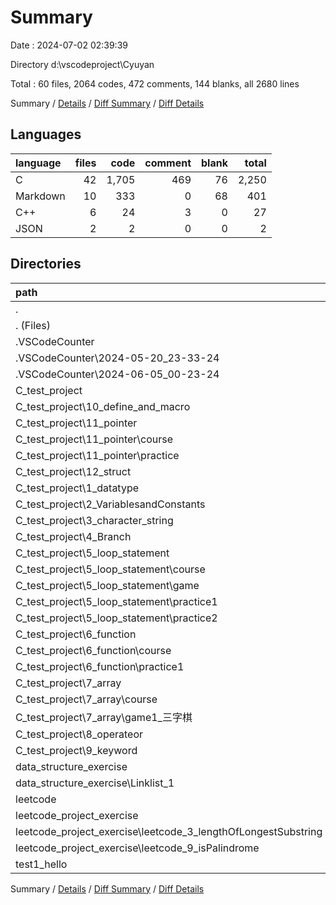 # Summary

Date : 2024-07-02 02:39:39

Directory d:\\vscodeproject\\Cyuyan

Total : 60 files,  2064 codes, 472 comments, 144 blanks, all 2680 lines

Summary / [Details](details.md) / [Diff Summary](diff.md) / [Diff Details](diff-details.md)

## Languages
| language | files | code | comment | blank | total |
| :--- | ---: | ---: | ---: | ---: | ---: |
| C | 42 | 1,705 | 469 | 76 | 2,250 |
| Markdown | 10 | 333 | 0 | 68 | 401 |
| C++ | 6 | 24 | 3 | 0 | 27 |
| JSON | 2 | 2 | 0 | 0 | 2 |

## Directories
| path | files | code | comment | blank | total |
| :--- | ---: | ---: | ---: | ---: | ---: |
| . | 60 | 2,064 | 472 | 144 | 2,680 |
| . (Files) | 1 | 78 | 0 | 15 | 93 |
| .VSCodeCounter | 10 | 246 | 0 | 52 | 298 |
| .VSCodeCounter\\2024-05-20_23-33-24 | 5 | 97 | 0 | 26 | 123 |
| .VSCodeCounter\\2024-06-05_00-23-24 | 5 | 149 | 0 | 26 | 175 |
| C_test_project | 24 | 1,203 | 330 | 35 | 1,568 |
| C_test_project\\10_define_and_macro | 1 | 11 | 2 | 0 | 13 |
| C_test_project\\11_pointer | 2 | 64 | 37 | 1 | 102 |
| C_test_project\\11_pointer\\course | 1 | 10 | 29 | 1 | 40 |
| C_test_project\\11_pointer\\practice | 1 | 54 | 8 | 0 | 62 |
| C_test_project\\12_struct | 1 | 23 | 7 | 5 | 35 |
| C_test_project\\1_datatype | 1 | 12 | 2 | 0 | 14 |
| C_test_project\\2_VariablesandConstants | 1 | 18 | 17 | 2 | 37 |
| C_test_project\\3_character_string | 1 | 24 | 6 | 1 | 31 |
| C_test_project\\4_Branch | 2 | 85 | 33 | 1 | 119 |
| C_test_project\\5_loop_statement | 4 | 356 | 77 | 3 | 436 |
| C_test_project\\5_loop_statement\\course | 1 | 44 | 34 | 2 | 80 |
| C_test_project\\5_loop_statement\\game | 1 | 61 | 9 | 0 | 70 |
| C_test_project\\5_loop_statement\\practice1 | 1 | 184 | 23 | 0 | 207 |
| C_test_project\\5_loop_statement\\practice2 | 1 | 67 | 11 | 1 | 79 |
| C_test_project\\6_function | 4 | 157 | 34 | 4 | 195 |
| C_test_project\\6_function\\course | 3 | 41 | 20 | 1 | 62 |
| C_test_project\\6_function\\practice1 | 1 | 116 | 14 | 3 | 133 |
| C_test_project\\7_array | 4 | 401 | 40 | 9 | 450 |
| C_test_project\\7_array\\course | 1 | 65 | 20 | 5 | 90 |
| C_test_project\\7_array\\game1_三字棋 | 3 | 336 | 20 | 4 | 360 |
| C_test_project\\8_operateor | 1 | 10 | 26 | 3 | 39 |
| C_test_project\\9_keyword | 2 | 42 | 49 | 6 | 97 |
| data_structure_exercise | 1 | 9 | 0 | 2 | 11 |
| data_structure_exercise\\Linklist_1 | 1 | 9 | 0 | 2 | 11 |
| leetcode | 13 | 373 | 138 | 36 | 547 |
| leetcode_project_exercise | 6 | 113 | 4 | 1 | 118 |
| leetcode_project_exercise\\leetcode_3_lengthOfLongestSubstring | 3 | 63 | 2 | 1 | 66 |
| leetcode_project_exercise\\leetcode_9_isPalindrome | 3 | 50 | 2 | 0 | 52 |
| test1_hello | 5 | 42 | 0 | 3 | 45 |

Summary / [Details](details.md) / [Diff Summary](diff.md) / [Diff Details](diff-details.md)